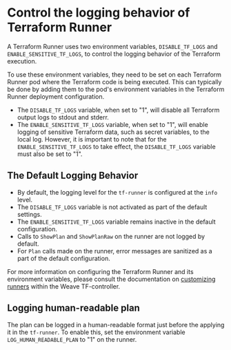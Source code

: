 # Control the logging behavior of Terraform Runner

A Terraform Runner uses two environment variables, `DISABLE_TF_LOGS` and `ENABLE_SENSITIVE_TF_LOGS`, to control the logging behavior of the Terraform execution.

To use these environment variables, they need to be set on each Terraform Runner pod where the Terraform code is being executed.
This can typically be done by adding them to the pod's environment variables in the Terraform Runner deployment configuration.

- The `DISABLE_TF_LOGS` variable, when set to "1", will disable all Terraform output logs to stdout and stderr.
- The `ENABLE_SENSITIVE_TF_LOGS` variable, when set to "1", will enable logging of sensitive Terraform data,
such as secret variables, to the local log. However, it is important to note that for the `ENABLE_SENSITIVE_TF_LOGS` to take effect,
the `DISABLE_TF_LOGS` variable must also be set to "1".

## The Default Logging Behavior
- By default, the logging level for the `tf-runner` is configured at the `info` level.
- The `DISABLE_TF_LOGS` variable is not activated as part of the default settings.
- The `ENABLE_SENSITIVE_TF_LOGS` variable remains inactive in the default configuration.
- Calls to `ShowPlan` and `ShowPlanRaw` on the runner are not logged by default.
- For `Plan` calls made on the runner, error messages are sanitized as a part of the default configuration.

For more information on configuring the Terraform Runner and its environment variables,
please consult the documentation on [customizing runners](provision-resources-with-customized-runner-pods.md) within the Weave TF-controller.

## Logging human-readable plan

The plan can be logged in a human-readable format just before the applying it in the `tf-runner`.
To enable this, set the environment variable `LOG_HUMAN_READABLE_PLAN` to "1" on the runner.
